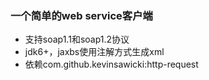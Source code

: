 ### 一个简单的web service客户端

- 支持soap1.1和soap1.2协议
- jdk6+，jaxbs使用注解方式生成xml
- 依赖com.github.kevinsawicki:http-request